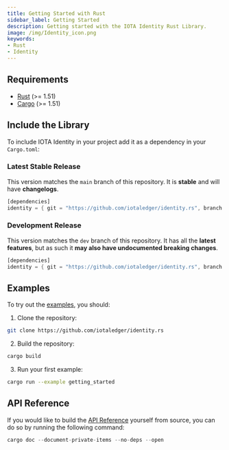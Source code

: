 ```yaml
---
title: Getting Started with Rust
sidebar_label: Getting Started
description: Getting started with the IOTA Identity Rust Library.
image: /img/Identity_icon.png
keywords:
- Rust
- Identity
---
```


## Requirements

- [Rust](https://www.rust-lang.org/) (>= 1.51)
- [Cargo](https://doc.rust-lang.org/cargo/) (>= 1.51)

## Include the Library

To include IOTA Identity in your project add it as a dependency in your `Cargo.toml`:

### Latest Stable Release

This version matches the `main` branch of this repository. It is **stable** and will have **changelogs**.

```rust
[dependencies]
identity = { git = "https://github.com/iotaledger/identity.rs", branch = "main"}
```

### Development Release

This version matches the `dev` branch of this repository. It has all the **latest features**, but as such it **may also have undocumented breaking changes**.

```rust
[dependencies]
identity = { git = "https://github.com/iotaledger/identity.rs", branch = "dev"}
```


## Examples

To try out the [examples](https://github.com/iotaledger/identity.rs/tree/main/examples), you should:

1. Clone the repository:

```bash
git clone https://github.com/iotaledger/identity.rs
```
2. Build the repository:

```bash
cargo build
```
3. Run your first example:

```bash
cargo run --example getting_started
```

## API Reference

If you would like to build the [API Reference](api_reference) yourself from source, you can do so by running the following command:

```rust
cargo doc --document-private-items --no-deps --open
```
